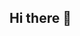 ## Hi there 👋

<!--
**jssiado/jssiado** is a ✨ _special_ ✨ repository because its `README.md` (this file) appears on your GitHub profile.

Here are some ideas to get you started:

- 🔭 I’m currently working on HTML Y CSS
- 🌱 I’m currently learning CSS Y HTML Y JAVA
- 👯 I’m looking to collaborate on everything you need
- 🤔 I’m looking for help with sid
- 💬 Ask me about ...
- 📫 How to reach me: ...
- 😄 Pronouns: ...
- ⚡ Fun fact: ...
-->
